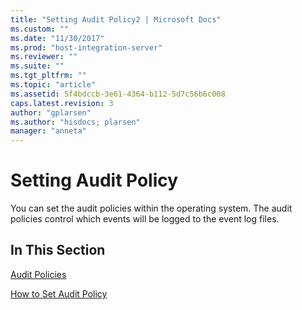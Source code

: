 ```yaml
---
title: "Setting Audit Policy2 | Microsoft Docs"
ms.custom: ""
ms.date: "11/30/2017"
ms.prod: "host-integration-server"
ms.reviewer: ""
ms.suite: ""
ms.tgt_pltfrm: ""
ms.topic: "article"
ms.assetid: 5f4bdccb-3e61-4364-b112-5d7c56b6c008
caps.latest.revision: 3
author: "gplarsen"
ms.author: "hisdocs; plarsen"
manager: "anneta"
---
```

# Setting Audit Policy
You can set the audit policies within the operating system. The audit policies control which events will be logged to the event log files.  
  
## In This Section  
 [Audit Policies](../core/audit-policies2.md)  
  
 [How to Set Audit Policy](../core/how-to-set-audit-policy2.md)